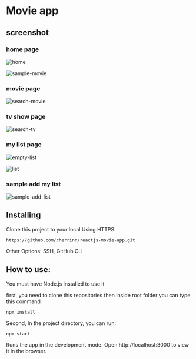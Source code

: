 # Movie app
## screenshot
### home page
![home](https://user-images.githubusercontent.com/85073127/120877479-ed544080-c5e0-11eb-82f6-490cff7c3fd7.png)

![sample-movie](https://user-images.githubusercontent.com/85073127/120877506-1543a400-c5e1-11eb-84be-109efeefb06f.png)

### movie page
![search-movie](https://user-images.githubusercontent.com/85073127/120877522-2be9fb00-c5e1-11eb-8d33-b5c020b56253.png)

### tv show page
![search-tv](https://user-images.githubusercontent.com/85073127/120877542-47ed9c80-c5e1-11eb-889e-4857bc297e68.png)

### my list page
![empty-list](https://user-images.githubusercontent.com/85073127/120877565-77040e00-c5e1-11eb-825b-89c5cd4c5bf2.png)

![list](https://user-images.githubusercontent.com/85073127/120877575-85eac080-c5e1-11eb-8424-39a3ed69510a.png)

### sample add my list
![sample-add-list](https://user-images.githubusercontent.com/85073127/120878147-b8e28380-c5e4-11eb-852e-dcb4f9e00bc9.gif)


## Installing
Clone this project to your local
Using HTTPS:
```
https://github.com/cherrinn/reactjs-movie-app.git
```
Other Options: SSH, GitHub CLI

## How to use:
You must have Node.js installed to use it

first, you need to clone this repositories then inside root folder you can type this command
```
npm install
```

Second, In the project directory, you can run:
```
npm start
```

Runs the app in the development mode.
Open http://localhost:3000 to view it in the browser.
